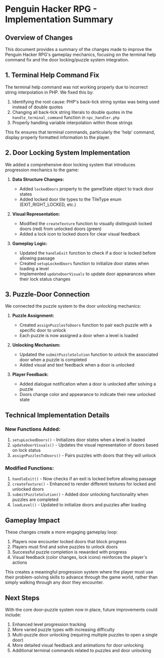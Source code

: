 # Penguin Hacker RPG - Implementation Summary

## Overview of Changes

This document provides a summary of the changes made to improve the Penguin Hacker RPG's gameplay mechanics, focusing on the terminal help command fix and the door locking/puzzle system integration.

## 1. Terminal Help Command Fix

The terminal help command was not working properly due to incorrect string interpolation in PHP. We fixed this by:

1. Identifying the root cause: PHP's back-tick string syntax was being used instead of double quotes
2. Changing all back-tick string literals to double quotes in the `handle_terminal_command` function in `npc_handler.php`
3. Properly handling variable interpolation within those strings

This fix ensures that terminal commands, particularly the 'help' command, display properly formatted information to the player.

## 2. Door Locking System Implementation

We added a comprehensive door locking system that introduces progression mechanics to the game:

1. **Data Structure Changes:**
   - Added `lockedDoors` property to the gameState object to track door states
   - Added locked door tile types to the TileType enum (EXIT_RIGHT_LOCKED, etc.)

2. **Visual Representation:**
   - Modified the `createTexture` function to visually distinguish locked doors (red) from unlocked doors (green)
   - Added a lock icon to locked doors for clear visual feedback

3. **Gameplay Logic:**
   - Updated the `handleExit` function to check if a door is locked before allowing passage
   - Created `setupLockedDoors` function to initialize door states when loading a level
   - Implemented `updateDoorVisuals` to update door appearances when their lock status changes

## 3. Puzzle-Door Connection

We connected the puzzle system to the door unlocking mechanics:

1. **Puzzle Assignment:**
   - Created `assignPuzzlesToDoors` function to pair each puzzle with a specific door to unlock
   - Each puzzle is now assigned a door when a level is loaded

2. **Unlocking Mechanism:**
   - Updated the `submitPuzzleSolution` function to unlock the associated door when a puzzle is completed
   - Added visual and text feedback when a door is unlocked

3. **Player Feedback:**
   - Added dialogue notification when a door is unlocked after solving a puzzle
   - Doors change color and appearance to indicate their new unlocked state

## Technical Implementation Details

### New Functions Added:

1. `setupLockedDoors()` - Initializes door states when a level is loaded
2. `updateDoorVisuals()` - Updates the visual representation of doors based on lock status
3. `assignPuzzlesToDoors()` - Pairs puzzles with doors that they will unlock

### Modified Functions:

1. `handleExit()` - Now checks if an exit is locked before allowing passage
2. `createTexture()` - Enhanced to render different textures for locked and unlocked doors
3. `submitPuzzleSolution()` - Added door unlocking functionality when puzzles are completed
4. `loadLevel()` - Updated to initialize doors and puzzles after loading

## Gameplay Impact

These changes create a more engaging gameplay loop:

1. Players now encounter locked doors that block progress
2. Players must find and solve puzzles to unlock doors
3. Successful puzzle completion is rewarded with progress
4. Visual feedback (color changes, lock icons) reinforces the player's actions

This creates a meaningful progression system where the player must use their problem-solving skills to advance through the game world, rather than simply walking through any door they encounter.

## Next Steps

With the core door-puzzle system now in place, future improvements could include:

1. Enhanced level progression tracking
2. More varied puzzle types with increasing difficulty
3. Multi-puzzle door unlocking (requiring multiple puzzles to open a single door)
4. More detailed visual feedback and animations for door unlocking
5. Additional terminal commands related to puzzles and door unlocking 